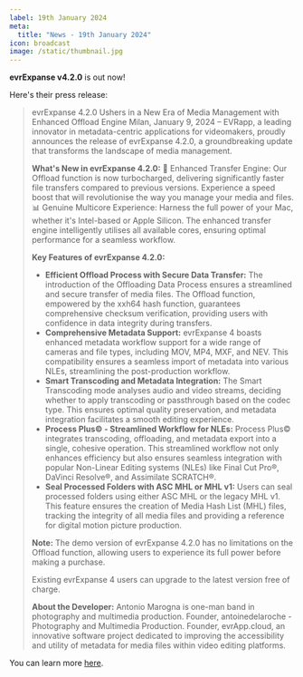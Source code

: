 ```yaml
---
label: 19th January 2024
meta:
  title: "News - 19th January 2024"
icon: broadcast
image: /static/thumbnail.jpg
---
```


**evrExpanse v4.2.0** is out now!

Here's their press release:

> evrExpanse 4.2.0 Ushers in a New Era of Media Management with Enhanced Offload Engine
> Milan, January 9, 2024 – EVRapp, a leading innovator in metadata-centric applications for videomakers, proudly announces the release of evrExpanse 4.2.0, a groundbreaking update that transforms the landscape of media management.
>
> **What's New in evrExpanse 4.2.0:**
> 🚀 Enhanced Transfer Engine: Our Offload function is now turbocharged, delivering significantly faster file transfers compared to previous versions. Experience a speed boost that will revolutionise the way you manage your media and files.
> 📊 Genuine Multicore Experience: Harness the full power of your Mac, whether it's Intel-based or Apple Silicon. The enhanced transfer engine intelligently utilises all available cores, ensuring optimal performance for a seamless workflow.
>
> **Key Features of evrExpanse 4.2.0:**
> - **Efficient Offload Process with Secure Data Transfer:** The introduction of the Offloading Data Process ensures a streamlined and secure transfer of media files. The Offload function, empowered by the xxh64 hash function, guarantees comprehensive checksum verification, providing users with confidence in data integrity during transfers.
> - **Comprehensive Metadata Support:** evrExpanse 4 boasts enhanced metadata workflow support for a wide range of cameras and file types, including MOV, MP4, MXF, and NEV. This compatibility ensures a seamless import of metadata into various NLEs, streamlining the post-production workflow.
> - **Smart Transcoding and Metadata Integration:** The Smart Transcoding mode analyses audio and video streams, deciding whether to apply transcoding or passthrough based on the codec type. This ensures optimal quality preservation, and metadata integration facilitates a smooth editing experience.
> - **Process Plus© - Streamlined Workflow for NLEs:** Process Plus© integrates transcoding, offloading, and metadata export into a single, cohesive operation. This streamlined workflow not only enhances efficiency but also ensures seamless integration with popular Non-Linear Editing systems (NLEs) like Final Cut Pro®, DaVinci Resolve®, and Assimilate SCRATCH®.
> - **Seal Processed Folders with ASC MHL or MHL v1:** Users can seal processed folders using either ASC MHL or the legacy MHL v1. This feature ensures the creation of Media Hash List (MHL) files, tracking the integrity of all media files and providing a reference for digital motion picture production.
>
> **Note:** The demo version of evrExpanse 4.2.0 has no limitations on the Offload function, allowing users to experience its full power before making a purchase.
>
> Existing evrExpanse 4 users can upgrade to the latest version free of charge.
>
> **About the Developer:**
> Antonio Marogna is one-man band in photography and multimedia production.
> Founder, antoinedelaroche - Photography and Multimedia Production.
> Founder, evrApp.cloud, an innovative software project dedicated to improving the accessibility and utility of metadata for media files within video editing platforms.

You can learn more [here](https://www.evrapp.cloud).